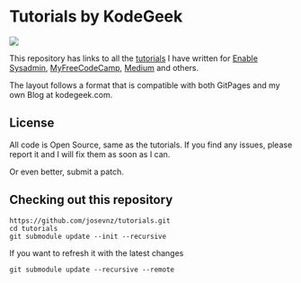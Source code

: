 # Tutorials by KodeGeek

![](raspberry_pi4.png)

This repository has links to all the [tutorials](docs/README.md) I have written for [Enable Sysadmin](https://www.redhat.com/sysadmin/users/jose-vicente-nunez), [MyFreeCodeCamp](https://www.freecodecamp.org/news/author/jose-vicente-nunez/), 
[Medium](https://medium.com/@kodegeek-com) and others.

The layout follows a format that is compatible with both GitPages and my own Blog at kodegeek.com.

## License

All code is Open Source, same as the tutorials. If you find any issues, please report it and I will fix them as soon as I can.

Or even better, submit a patch.

## Checking out this repository

```shell
https://github.com/josevnz/tutorials.git
cd tutorials
git submodule update --init --recursive
```


If you want to refresh it with the latest changes

```shell
git submodule update --recursive --remote
```

